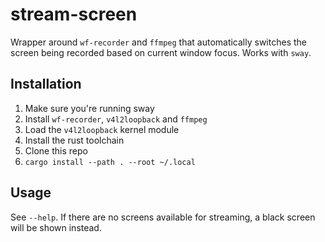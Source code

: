# stream-screen

Wrapper around `wf-recorder` and `ffmpeg` that automatically switches the screen being recorded based on current window focus. Works with `sway`.

## Installation

1. Make sure you're running sway
2. Install `wf-recorder`, `v4l2loopback` and `ffmpeg`
3. Load the `v4l2loopback` kernel module
4. Install the rust toolchain
5. Clone this repo
6. `cargo install --path . --root ~/.local`

## Usage

See `--help`. If there are no screens available for streaming, a black screen will be shown instead.
